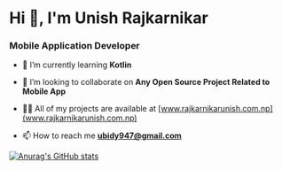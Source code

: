 <h1>Hi 👋, I'm Unish Rajkarnikar</h1>
<h3>Mobile Application Developer</h3>

- 🌱 I’m currently learning **Kotlin**

- 👯 I’m looking to collaborate on **Any Open Source Project Related to Mobile App**

- 👨‍💻 All of my projects are available at [www.rajkarnikarunish.com.np](www.rajkarnikarunish.com.np)

- 📫 How to reach me **ubidy947@gmail.com**

[![Anurag's GitHub stats](https://github-readme-stats.vercel.app/api?username=Rajkarnikar-unish&theme=synthwave)](https://github.com/rajkarnikar-unish/github-readme-stats&theme=synthwave&show_icons=true)
